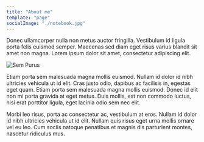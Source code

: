 ```yaml
---
title: "About me"
template: "page"
socialImage: "./notebook.jpg"
---
```


Donec ullamcorper nulla non metus auctor fringilla. Vestibulum id ligula porta felis euismod semper. Maecenas sed diam eget risus varius blandit sit amet non magna. Lorem ipsum dolor sit amet, consectetur adipiscing elit.

![Sem Purus](/notebook.jpg)

Etiam porta sem malesuada magna mollis euismod. Nullam id dolor id nibh ultricies vehicula ut id elit. Cras justo odio, dapibus ac facilisis in, egestas eget quam. Etiam porta sem malesuada magna mollis euismod. Donec id elit non mi porta gravida at eget metus. Duis mollis, est non commodo luctus, nisi erat porttitor ligula, eget lacinia odio sem nec elit.

Morbi leo risus, porta ac consectetur ac, vestibulum at eros. Nullam id dolor id nibh ultricies vehicula ut id elit. Nullam quis risus eget urna mollis ornare vel eu leo. Cum sociis natoque penatibus et magnis dis parturient montes, nascetur ridiculus mus.
